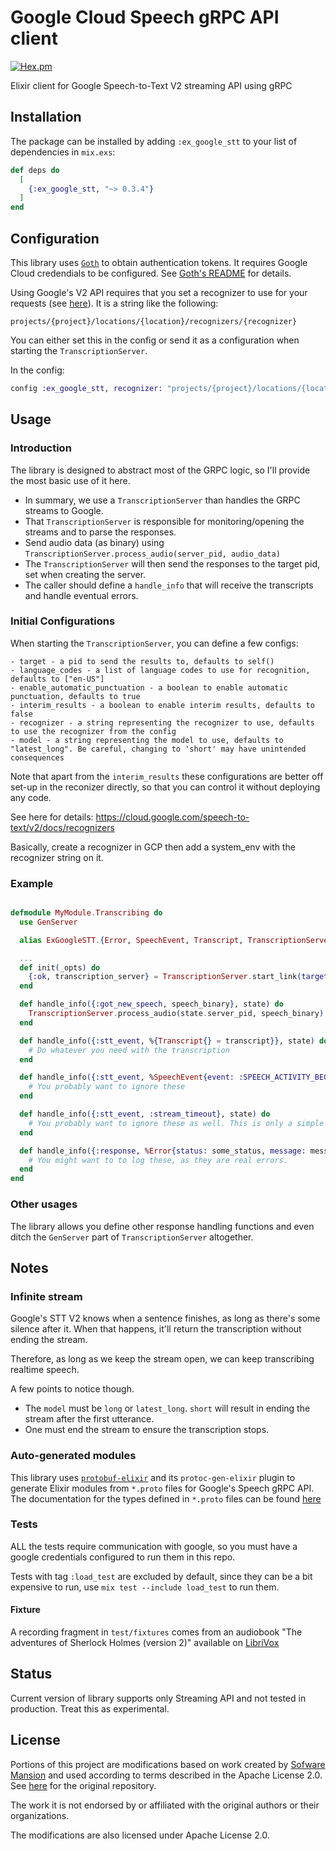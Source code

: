 # Google Cloud Speech gRPC API client

[![Hex.pm](https://img.shields.io/hexpm/v/ex_google_stt.svg)](https://hex.pm/packages/ex_google_stt)

Elixir client for Google Speech-to-Text V2 streaming API using gRPC

## Installation

The package can be installed by adding `:ex_google_stt` to your list of dependencies in `mix.exs`:

```elixir
def deps do
  [
    {:ex_google_stt, "~> 0.3.4"}
  ]
end
```

## Configuration

This library uses [`Goth`](https://github.com/peburrows/goth) to obtain authentication tokens. It requires Google Cloud credendials to be configured. See [Goth's README](https://github.com/peburrows/goth#installation) for details.

Using Google's V2 API requires that you set a recognizer to use for your requests (see [here](https://cloud.google.com/speech-to-text/v2/docs/reference/rest/v2/projects.locations.recognizers#Recognizer])). It is a string like the following:

`projects/{project}/locations/{location}/recognizers/{recognizer}`

You can either set this in the config or send it as a configuration when starting the `TranscriptionServer`.

In the config:
```elixir
config :ex_google_stt, recognizer: "projects/{project}/locations/{location}/recognizers/_"
```


## Usage

### Introduction
The library is designed to abstract most of the GRPC logic, so I'll provide the most basic use of it here.

- In summary, we use a `TranscriptionServer` than handles the GRPC streams to Google.
- That `TranscriptionServer` is responsible for monitoring/opening the streams and to parse the responses.
- Send audio data (as binary) using `TranscriptionServer.process_audio(server_pid, audio_data)`
- The `TranscriptionServer` will then send the responses to the target pid, set when creating the server.
- The caller should define a `handle_info` that will receive the transcripts and handle eventual errors.


### Initial Configurations
When starting the `TranscriptionServer`, you can define a few configs:

```
- target - a pid to send the results to, defaults to self()
- language_codes - a list of language codes to use for recognition, defaults to ["en-US"]
- enable_automatic_punctuation - a boolean to enable automatic punctuation, defaults to true
- interim_results - a boolean to enable interim results, defaults to false
- recognizer - a string representing the recognizer to use, defaults to use the recognizer from the config
- model - a string representing the model to use, defaults to "latest_long". Be careful, changing to 'short' may have unintended consequences
```

Note that apart from the `interim_results` these configurations are better off set-up in the reconizer directly, so that you can control it without deploying any code.

See here for details: https://cloud.google.com/speech-to-text/v2/docs/recognizers

Basically, create a recognizer in GCP then add a system_env with the recognizer string on it.

### Example

```elixir

defmodule MyModule.Transcribing do
  use GenServer

  alias ExGoogleSTT.{Error, SpeechEvent, Transcript, TranscriptionServer}

  ...
  def init(_opts) do
    {:ok, transcription_server} = TranscriptionServer.start_link(target: self(), interim_results: true)
  end

  def handle_info({:got_new_speech, speech_binary}, state) do
    TranscriptionServer.process_audio(state.server_pid, speech_binary)
  end

  def handle_info({:stt_event, %{Transcript{} = transcript}}, state) do
    # Do whatever you need with the transcription
  end

  def handle_info({:stt_event, %SpeechEvent{event: :SPEECH_ACTIVITY_BEGIN}}, state) do
    # You probably want to ignore these
  end

  def handle_info({:stt_event, :stream_timeout}, state) do
    # You probably want to ignore these as well. This is only a simple GRPC timeout, when nothing is coming.
  end

  def handle_info({:response, %Error{status: some_status, message: message}}, state) do
    # You might want to to log these, as they are real errors.
  end
end

```

### Other usages
The library allows you define other response handling functions and even ditch the `GenServer` part of `TranscriptionServer` altogether.


## Notes

### Infinite stream
Google's STT V2 knows when a sentence finishes, as long as there's some silence after it. When that happens, it'll return the transcription without ending the stream.

Therefore, as long as we keep the stream open, we can keep transcribing realtime speech.

A few points to notice though.
- The `model` must be `long` or `latest_long`. `short` will result in ending the stream after the first utterance.
- One must end the stream to ensure the transcription stops.


### Auto-generated modules

This library uses [`protobuf-elixir`](https://github.com/tony612/protobuf-elixir) and its `protoc-gen-elixir` plugin to generate Elixir modules from `*.proto` files for Google's Speech gRPC API. The documentation for the types defined in `*.proto` files can be found [here](https://cloud.google.com/speech-to-text/docs/reference/rpc/google.cloud.speech.v1)


### Tests

ALL the tests require communication with google, so you must have a google credentials configured to run them in this repo.

Tests with tag `:load_test` are excluded by default, since they can be a bit expensive to run, use `mix test --include load_test` to run them.

#### Fixture

A recording fragment in `test/fixtures` comes from an audiobook
"The adventures of Sherlock Holmes (version 2)" available on [LibriVox](https://librivox.org/the-adventures-of-sherlock-holmes-by-sir-arthur-conan-doyle/)

## Status

Current version of library supports only Streaming API and not tested in production. Treat this as experimental.

## License

Portions of this project are modifications based on work created by [Sofware Mansion](https://swmansion.com/) and used according to terms described in the Apache License 2.0. See [here](https://github.com/software-mansion-labs/elixir-gcloud-speech-grpc) for the original repository.

The work it is not endorsed by or affiliated with the original authors or their organizations.

The modifications are also licensed under Apache License 2.0.
